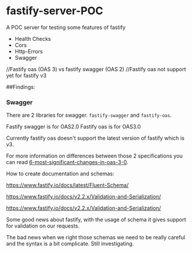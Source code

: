 # fastify-server-POC
A POC server for testing some features of fastify


- Health Checks 
- Cors 
- Http-Errors
- Swagger

//Fastify oas (OAS 3) vs fastify swagger (OAS 2)
//Fastify oas not support yet for fastify v3

##Findings: 

### Swagger

There are 2 libraries for swagger. `fastify-swagger` and `fastify-oas`.

Fastify swagger is for OAS2.0
Fastify oas is for OAS3.0

Currently fastify oas doesn't support the latest version of fastify which is v3.

For more information on differences between those 2 specifications you can read [6-most-significant-changes-in-oas-3-0](https://blog.restcase.com/6-most-significant-changes-in-oas-3-0/).

How to create documentation and schemas:



https://www.fastify.io/docs/latest/Fluent-Schema/


https://www.fastify.io/docs/v2.2.x/Validation-and-Serialization/

https://www.fastify.io/docs/v2.2.x/Validation-and-Serialization/

Some good news about fastify, with the usage of schema it gives support for validation on our requests.

The bad news when we right those schemas we need to be really careful and the syntax is a bit complicate. Still investigating.